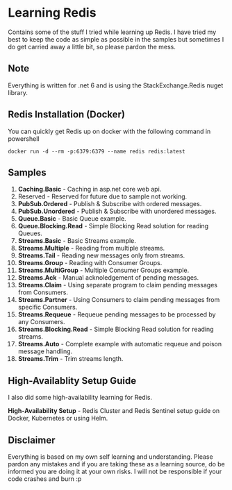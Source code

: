 # Learning Redis

Contains some of the stuff I tried while learning up Redis. I have tried my best to 
keep the code as simple as possible in the samples but sometimes I do get carried away
a little bit, so please pardon the mess.

## Note

Everything is written for .net 6 and is using the StackExchange.Redis nuget library.

## Redis Installation (Docker)

You can quickly get Redis up on docker with the following command in powershell

```
docker run -d --rm -p:6379:6379 --name redis redis:latest 
```

## Samples

1. **Caching.Basic**            - Caching in asp.net core web api.
2. Reserved                     - Reserved for future due to sample not working.
3. **PubSub.Ordered**           - Publish & Subscribe with ordered messages.
4. **PubSub.Unordered**         - Publish & Subscribe with unordered messages.
5. **Queue.Basic**              - Basic Queue example.
6. **Queue.Blocking.Read**      - Simple Blocking Read solution for reading Queues.
7. **Streams.Basic**            - Basic Streams example.
8. **Streams.Multiple**         - Reading from multiple streams.
9. **Streams.Tail**             - Reading new messages only from streams.
10. **Streams.Group**           - Reading with Consumer Groups.
11. **Streams.MultiGroup**      - Multiple Consumer Groups example.
12. **Streams.Ack**             - Manual acknoledgement of pending messages.
13. **Streams.Claim**           - Using separate program to claim pending messages from Consumers.
14. **Streams.Partner**         - Using Consumers to claim pending messages from specific Consumers.
15. **Streams.Requeue**         - Requeue pending messages to be processed by any Consumers.
16. **Streams.Blocking.Read**   - Simple Blocking Read solution for reading streams.
17. **Streams.Auto**            - Complete example with automatic requeue and poison message handling.
18. **Streams.Trim**            - Trim streams length.

## High-Availablity Setup Guide

I also did some high-availability learning for Redis.

**High-Availability Setup**     - Redis Cluster and Redis Sentinel setup guide on Docker, Kubernetes or using Helm.

## Disclaimer

Everything is based on my own self learning and understanding. Please pardon any mistakes
and if you are taking these as a learning source, do be informed you are doing it at your own
risks. I will not be responsible if your code crashes and burn :p
